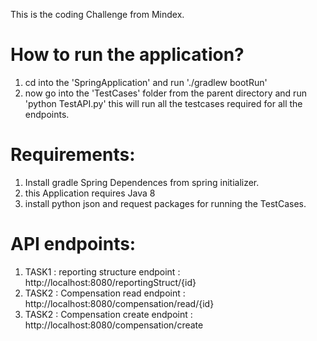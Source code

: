 This is the coding Challenge from Mindex.

# How to run the application?
1.  cd into the 'SpringApplication' and run './gradlew bootRun'
2.  now go into the 'TestCases' folder from the parent directory and run 'python TestAPI.py' this will run all  the testcases required for all the endpoints. 

# Requirements:
1. Install gradle Spring Dependences from spring initializer.
2. this Application requires Java 8
3. install python json and request packages for running the TestCases.

# API endpoints:
1. TASK1 : reporting structure endpoint : http://localhost:8080/reportingStruct/{id}
2. TASK2 : Compensation read endpoint : http://localhost:8080/compensation/read/{id}
3. TASK2 : Compensation create endpoint : http://localhost:8080/compensation/create
